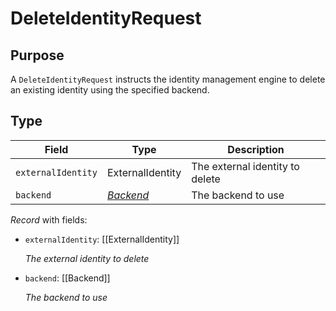 # DeleteIdentityRequest


## Purpose


<!-- --8<-- [start:purpose] -->
A `DeleteIdentityRequest` instructs the identity management engine to delete an existing identity using the specified backend.
<!-- --8<-- [end:purpose] -->

## Type


<!-- --8<-- [start:type] -->
<div class="type" markdown>

| Field        | Type                    | Description |
|--------------|-------------------------|-------------|
| `externalIdentity` | ExternalIdentity | The external identity to delete |
| `backend` | *[Backend](../types/backend.md)* | The backend to use  |


*Record* with fields:

- `externalIdentity`: [[ExternalIdentity]]

  *The external identity to delete*

- `backend`: [[Backend]]

  *The backend to use*

</div>
<!-- --8<-- [end:type] -->
